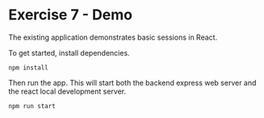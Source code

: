# Exercise 7 - Demo 

The existing application demonstrates basic sessions in React.

To get started, install dependencies.

```
npm install
```

Then run the app. This will start both the backend express web server and the react local development server.
```
npm run start
```